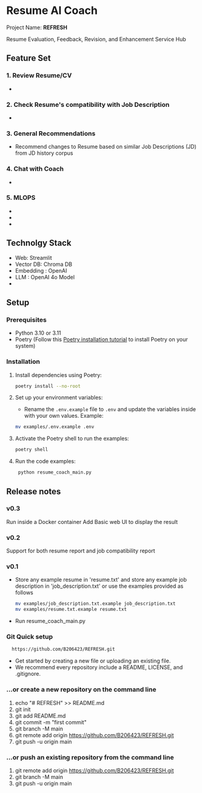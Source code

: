 # Resume AI Coach

Project Name: **REFRESH**

Resume Evaluation, Feedback, Revision, and Enhancement Service Hub


## Feature Set 

### 1. Review Resume/CV
-

### 2. Check Resume's compatibility with Job Description
-

### 3. General Recommendations 
- Recommend changes to Resume based on similar Job Descriptions (JD) from JD history corpus

### 4. Chat with Coach 
-

### 5. MLOPS
-
-
-

## Technolgy Stack 
- Web: Streamlit 
- Vector DB: Chroma DB
- Embedding : OpenAI
- LLM : OpenAI 4o Model
- 

## Setup
### Prerequisites

- Python 3.10 or 3.11
- Poetry (Follow this [Poetry installation tutorial](https://python-poetry.org/docs/#installation) to install Poetry on your system)

### Installation

1. Install dependencies using Poetry:

   ```bash
   poetry install --no-root
   ```

2. Set up your environment variables:

   - Rename the `.env.example` file to `.env` and update the variables inside with your own values. Example:

   ```bash
   mv examples/.env.example .env
   ```

3. Activate the Poetry shell to run the examples:

   ```bash
   poetry shell
   ```

4. Run the code examples:

   ```bash
    python resume_coach_main.py
   ```

## Release notes

### v0.3

  Run inside a Docker container
  Add Basic web UI to display the result

### v0.2

  Support for both resume report and job compatibility report

### v0.1

- Store any example resume in 'resume.txt' and store any example job description in 'job_description.txt'
or use the examples provided as follows

   ```bash
   mv examples/job_description.txt.example job_description.txt
   mv examples/resume.txt.example resume.txt
   ```
- Run resume_coach_main.py


### Git Quick setup 

```bash
  https://github.com/B206423/REFRESH.git
```
	
- Get started by creating a new file or uploading an existing file. 
- We recommend every repository include a README, LICENSE, and .gitignore.

### …or create a new repository on the command line

1. echo "# REFRESH" >> README.md
2. git init
3. git add README.md
4. git commit -m "first commit"
5. git branch -M main
6. git remote add origin https://github.com/B206423/REFRESH.git
7. git push -u origin main

### …or push an existing repository from the command line

1. git remote add origin https://github.com/B206423/REFRESH.git
2. git branch -M main
3. git push -u origin main
